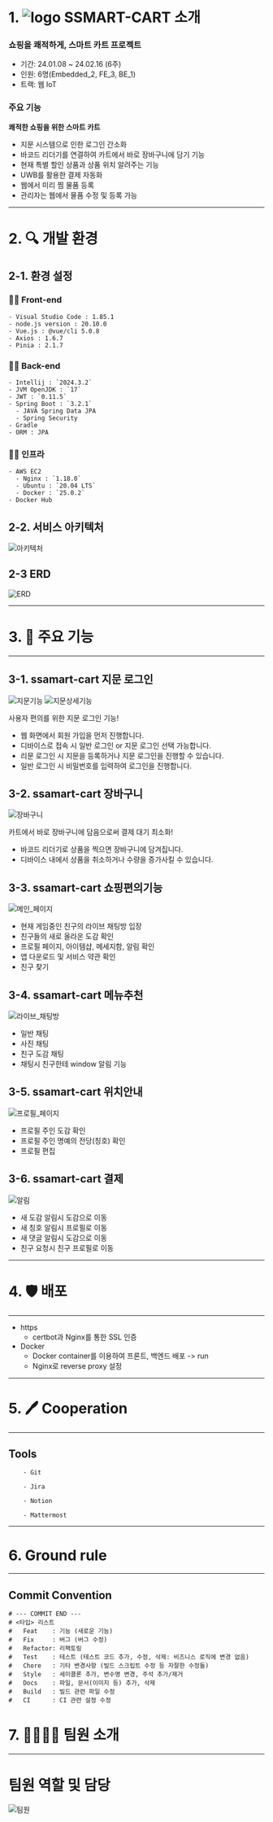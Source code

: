# 1. ![logo](/exec/image/로고.png) SSMART-CART 소개

  ### **쇼핑을 쾌적하게, 스마트 카트 프로젝트**
    
  - 기간: 24.01.08 ~ 24.02.16 (6주)
  - 인원: 6명(Embedded_2, FE_3, BE_1)
  - 트랙: 웹 IoT

  ### 주요 기능
  
**쾌적한 쇼핑을 위한 스마트 카트**

- 지문 시스템으로 인한 로그인 간소화
- 바코드 리더기를 연결하여 카트에서 바로 장바구니에 담기 기능
- 현재 특별 할인 상품과 상품 위치 알려주는 기능
- UWB를 활용한 결제 자동화
- 웹에서 미리 찜 물품 등록
- 관리자는 웹에서 물품 수정 및 등록 가능

------------------------------------------------------
  
# 2. 🔍 개발 환경
  
## 2-1. 환경 설정
    
  ### **👨‍💻 Front-end**
    
    - Visual Studio Code : 1.85.1
    - node.js version : 20.10.0
    - Vue.js : @vue/cli 5.0.8
    - Axios : 1.6.7
    - Pinia : 2.1.7

  ### **👨‍💻 Back-end**
    
    - Intellij : `2024.3.2`
    - JVM OpenJDK : `17`
    - JWT : `0.11.5`
    - Spring Boot : `3.2.1`
      - JAVA Spring Data JPA
      - Spring Security
    - Gradle
    - ORM : JPA
    
  ### **👩‍💻 인프라**  
    
    - AWS EC2
      - Nginx : `1.18.0`
      - Ubuntu : `20.04 LTS`
      - Docker : `25.0.2`
    - Docker Hub
      
  

## 2-2. 서비스 아키텍처
  
![아키텍처](exec/image/아키텍쳐.PNG)

## 2-3 ERD
![ERD](/exec/image/ERD.png)

------------------------------------------------------  

# 3. 🦈 주요 기능
------------------------------------------------------
  ## 3-1. ssamart-cart 지문 로그인
![지문기능](/exec/image/지문.PNG)
![지문상세기능](/exec/image/지문기능상세.PNG)

  사용자 편의를 위한 지문 로그인 기능!

  - 웹 화면에서 회원 가입을 먼저 진행합니다.
  - 디바이스로 접속 시 일반 로그인 or 지문 로그인 선택 가능합니다.
  - 리문 로그인 시 지문을 등록하거나 지문 로그인을 진행할 수 있습니다.
  - 일반 로그인 시 비밀번호를 입력하여 로그인을 진행합니다.

  ## 3-2. ssamart-cart 장바구니
![장바구니](/exec/image/장바구니.PNG)
  
  카트에서 바로 장바구니에 담음으로써 결제 대기 최소화!
  
  - 바코드 리더기로 상품을 찍으면 장바구니에 담겨집니다.
  - 디바이스 내에서 상품을 취소하거나 수량을 증가사킬 수 있습니다.

  ## 3-3. ssamart-cart 쇼핑편의기능
![메인_페이지](/frontend/public/readme-image/main-image.gif)
  - 현재 게임중인 친구의 라이브 채팅방 입장
  - 친구들의 새로 올라온 도감 확인
  - 프로필 페이지, 아이템샵, 메세지함, 알림 확인
  - 앱 다운로드 및 서비스 약관 확인
  - 친구 찾기

  ## 3-4. ssamart-cart 메뉴추천 
![라이브_채팅방](/frontend/public/readme-image/live-image.gif)
  - 일반 채팅
  - 사진 채팅
  - 친구 도감 채팅
  - 채팅시 친구한테 window 알림 기능

  ## 3-5. ssamart-cart 위치안내
![프로필_페이지](/frontend/public/readme-image/profile-image.gif)
  - 프로필 주인 도감 확인
  - 프로필 주인 명예의 전당(칭호) 확인
  - 프로필 편집

  ## 3-6. ssamart-cart 결제
![알림](/frontend/public/readme-image/noti-image.gif)
  - 새 도감 알림시 도감으로 이동
  - 새 칭호 알림시 프로필로 이동
  - 새 댓글 알림시 도감으로 이동
  - 친구 요청시 친구 프로필로 이동

--------------------------

# 4. 🛡 배포
------------------------------------------------------
  - https
    - certbot과 Nginx를 통한 SSL 인증
  - Docker
    - Docker container를 이용하여 프론트, 백엔드 배포
-> run
    - Nginx로 reverse proxy 설정
    
--------------------------


# 5. 🖊 Cooperation
------------------------------------------------------
  
  ## Tools
```
    - Git

    - Jira

    - Notion

    - Mattermost
```
--------------------------

# 6. Ground rule
--------------------------------------------

  ## Commit Convention
  ```
# --- COMMIT END ---
# <타입> 리스트
#   Feat    : 기능 (새로운 기능)
#   Fix     : 버그 (버그 수정)
#   Refactor: 리팩토링
#   Test    : 테스트 (테스트 코드 추가, 수정, 삭제: 비즈니스 로직에 변경 없음)
#   Chore   : 기타 변경사항 (빌드 스크립트 수정 등 자잘한 수정들)
#   Style   : 세미콜론 추가, 변수명 변경, 주석 추가/제거
#   Docs    : 파일, 문서(이미지 등) 추가, 삭제
#   Build   : 빌드 관련 파일 수정
#   CI      : CI 관련 설정 수정
  ```

# 7. 👨‍👩‍👧‍👦 팀원 소개
------------------------------------------------------
# 팀원 역할 및 담당

![팀원](/exec/image/팀원.PNG)
